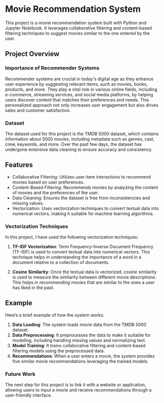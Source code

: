 # Movie Recommendation System

This project is a movie recommendation system built with Python and Jupyter Notebook. It leverages collaborative filtering and content-based filtering techniques to suggest movies similar to the one entered by the user.

## Project Overview

### Importance of Recommender Systems

Recommender systems are crucial in today's digital age as they enhance user experience by suggesting relevant items, such as movies, books, products, and more. They play a vital role in various online fields, including e-commerce, streaming services, and social media platforms, by helping users discover content that matches their preferences and needs. This personalized approach not only increases user engagement but also drives sales and customer satisfaction.

### Dataset

The dataset used for this project is the TMDB 5000 dataset, which contains information about 5000 movies, including metadata such as genres, cast, crew, keywords, and more. Over the past few days, the dataset has undergone extensive data cleaning to ensure accuracy and consistency.

## Features

- Collaborative Filtering: Utilizes user-item interactions to recommend movies based on user preferences.
- Content-Based Filtering: Recommends movies by analyzing the content of movies and the preferences of the user.
- Data Cleaning: Ensures the dataset is free from inconsistencies and missing values.
- Vectorization: Uses vectorization techniques to convert textual data into numerical vectors, making it suitable for machine learning algorithms.

### Vectorization Techniques

In this project, I have used the following vectorization techniques:

1. **TF-IDF Vectorization**: Term Frequency-Inverse Document Frequency (TF-IDF) is used to convert textual data into numerical vectors. This technique helps in understanding the importance of a word in a document relative to a collection of documents.

2. **Cosine Similarity**: Once the textual data is vectorized, cosine similarity is used to measure the similarity between different movie descriptions. This helps in recommending movies that are similar to the ones a user has liked in the past.

## Example

Here’s a brief example of how the system works:

1. **Data Loading**: The system loads movie data from the TMDB 5000 dataset.
2. **Data Preprocessing**: It preprocesses the data to make it suitable for modeling, including handling missing values and normalizing text.
3. **Model Training**: It trains collaborative filtering and content-based filtering models using the preprocessed data.
4. **Recommendations**: When a user enters a movie, the system provides five similar movie recommendations leveraging the trained models.

### Future Work

The next step for this project is to link it with a website or application, allowing users to input a movie and receive recommendations through a user-friendly interface.

